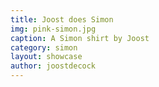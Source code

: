 ```yaml
---
title: Joost does Simon
img: pink-simon.jpg
caption: A Simon shirt by Joost
category: simon
layout: showcase
author: joostdecock
---
```

